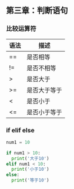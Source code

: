## 第三章：判断语句

### 比较运算符

| 语法 | 描述         |
| ---- | ------------ |
| ==   | 是否相等     |
| !=   | 是否不相等   |
| >    | 是否大于     |
| >=   | 是否大于等于 |
| <    | 是否小于     |
| <=   | 是否小于等于 |

### if elif else

```python
num1 = 10

if num1 > 10:
  print('大于10')
elif num1 < 10:
  print('小于10')
else:
  print('等于10')
```
